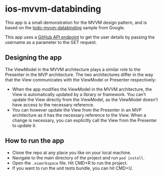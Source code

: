 # ios-mvvm-databinding

This app is a small demonstration for the MVVM design pattern, and is based on the [todo-mvvm-databinding](https://github.com/googlesamples/android-architecture/tree/todo-mvvm-databinding) sample from Google.

This app uses a [GitHub API endpoint](https://api.github.com/users/vladimirwrites) to get the user details by passing the username as a parameter to the GET request.

## Designing the app

The ViewModel in the MVVM architecture plays a similar role to the Presenter in the MVP architecture. The two architectures differ in the way that the View communicates with the ViewModel or Presenter respectively:
* When the app modifies the ViewModel in the MVVM architecture, the View is automatically updated by a library or framework. You can’t update the View directly from the ViewModel, as the ViewModel doesn't have access to the necessary reference.
* You can however update the View from the Presenter in an MVP architecture as it has the necessary reference to the View. When a change is necessary, you can explicitly call the View from the Presenter to update it.

## How to run the app

* Clone the repo at any place you like on your local machine.
* Navigate to the main directory of the project and run `pod install`.
* Open the `.xcworkspace` file. Hit CMD+R to run the project.
* If you want to run the unit tests bundle, you can hit CMD+U.
